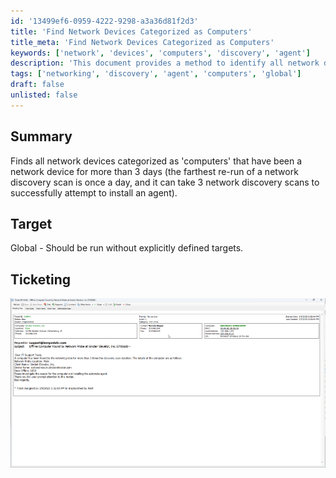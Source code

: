 ```yaml
---
id: '13499ef6-0959-4222-9298-a3a36d81f2d3'
title: 'Find Network Devices Categorized as Computers'
title_meta: 'Find Network Devices Categorized as Computers'
keywords: ['network', 'devices', 'computers', 'discovery', 'agent']
description: 'This document provides a method to identify all network devices that are categorized as computers and have been present on the network for more than three days. It outlines the importance of running multiple network discovery scans for successful agent installation.'
tags: ['networking', 'discovery', 'agent', 'computers', 'global']
draft: false
unlisted: false
---
```

## Summary

Finds all network devices categorized as 'computers' that have been a network device for more than 3 days (the farthest re-run of a network discovery scan is once a day, and it can take 3 network discovery scans to successfully attempt to install an agent).

## Target

Global - Should be run without explicitly defined targets.

## Ticketing

![Image](../../static/img/Proval---Client-Specific---Network-detected-computers-without-MSP-specific-automate-instance/image_1.png)







